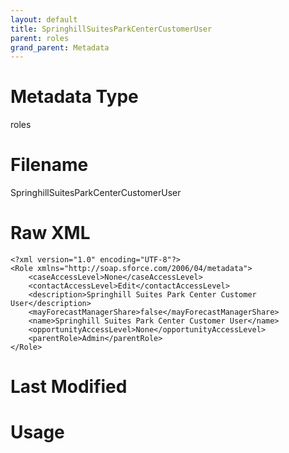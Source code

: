 ```yaml
---
layout: default
title: SpringhillSuitesParkCenterCustomerUser
parent: roles
grand_parent: Metadata
---
```

# Metadata Type
roles


# Filename 
SpringhillSuitesParkCenterCustomerUser


# Raw XML
```
<?xml version="1.0" encoding="UTF-8"?>
<Role xmlns="http://soap.sforce.com/2006/04/metadata">
    <caseAccessLevel>None</caseAccessLevel>
    <contactAccessLevel>Edit</contactAccessLevel>
    <description>Springhill Suites Park Center Customer User</description>
    <mayForecastManagerShare>false</mayForecastManagerShare>
    <name>Springhill Suites Park Center Customer User</name>
    <opportunityAccessLevel>None</opportunityAccessLevel>
    <parentRole>Admin</parentRole>
</Role>
```


# Last Modified


# Usage
